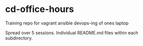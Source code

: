 cd-office-hours
===============

Training repo for vagrant ansible devops-ing of ones laptop

Spread over 5 sessions. Individual README.md files within each subdirectory.
